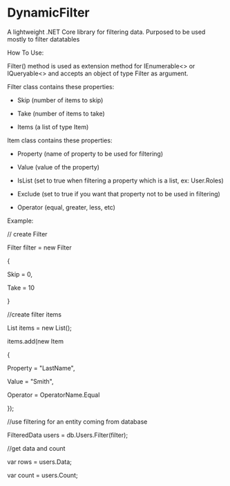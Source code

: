 # DynamicFilter

A lightweight .NET Core library for filtering data. Purposed to be used mostly to filter datatables

How To Use:

Filter() method is used as extension method for IEnumerable<> or IQueryable<> and accepts an object of type Filter as argument.

Filter class contains these properties:

- Skip (number of items to skip)

- Take (number of items to take)

- Items (a list of type Item)

Item class contains these properties:


- Property (name of property to be used for filtering)

- Value (value of the property)

- IsList (set to true when filtering a property which is a list, ex: User.Roles)

- Exclude (set to true if you want that property not to be used in filtering)

- Operator (equal, greater, less, etc)

Example:


// create Filter

Filter filter = new Filter

{

Skip = 0,

Take = 10

}


//create filter items

List<item> items = new List<item>();
	
items.add(new Item

{

Property = "LastName",

Value = "Smith",

Operator = OperatorName.Equal

});


//use filtering for an entity coming from database


FilteredData<User> users = db.Users.Filter(filter);
	
//get data and count

var rows = users.Data;

var count = users.Count; 


